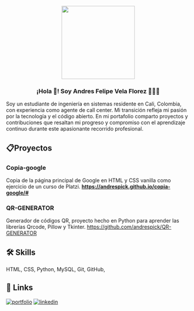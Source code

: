 <p align="center" width="300" >
   <img align="center" width="200" src="https://media.licdn.com/dms/image/D5603AQFj8LBLAVWQLQ/profile-displayphoto-shrink_200_200/0/1674316438120?e=1712793600&v=beta&t=vvOvJpz_DVQ7oKabkh7t0ynpA46gQdcG5loMrieScJA" />
   <h3 align="center">¡Hola 👋! Soy Andres Felipe Vela Florez 👨🏻‍💻</h3>
</p>


Soy un estudiante de ingeniería en sistemas residente en Cali, Colombia, con experiencia como agente de call center. Mi transición refleja mi pasión por la tecnología y el código abierto. En mi portafolio comparto proyectos y contribuciones que resaltan mi progreso y compromiso con el aprendizaje continuo durante este apasionante recorrido profesional.

## 📋Proyectos

### Copia-google
Copia de la página principal de Google en HTML y CSS vanilla como ejercicio de un curso de Platzi.
**https://andrespick.github.io/copia-google/#**

### QR-GENERATOR
Generador de códigos QR, proyecto hecho en Python para aprender las librerías Qrcode, Pillow y Tkinter.
https://github.com/andrespick/QR-GENERATOR

## 🛠 Skills
HTML, CSS, Python, MySQL, Git, GitHub, 


## 🔗 Links
[![portfolio](https://img.shields.io/badge/my_portfolio-000?style=for-the-badge&logo=ko-fi&logoColor=white)](https://andresfelipevela.net/)
[![linkedin](https://img.shields.io/badge/linkedin-0A66C2?style=for-the-badge&logo=linkedin&logoColor=white)](https://www.linkedin.com/in/andresvelaflorez/)

